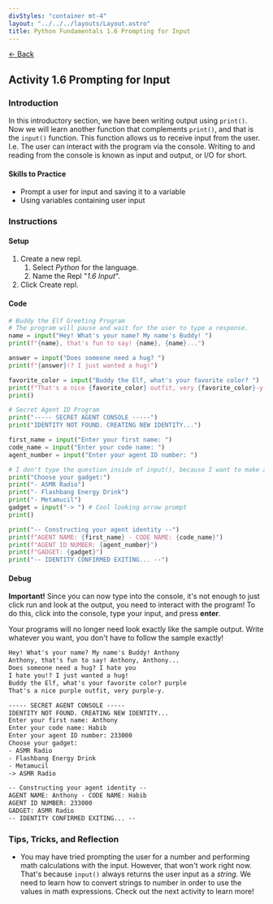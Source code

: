 ```yaml
---
divStyles: "container mt-4"
layout: "../../../layouts/Layout.astro"
title: Python Fundamentals 1.6 Prompting for Input
---
```


[← Back](/python-fundamentals/)

## Activity 1.6 Prompting for Input

### Introduction

In this introductory section, we have been writing output using `print()`. Now we will learn another function that complements `print()`, and that is the `input()` function. This function allows us to receive input from the user. I.e. The user can interact with the program via the console. Writing to and reading from the console is known as input and output, or I/O for short.

#### Skills to Practice

- Prompt a user for input and saving it to a variable
- Using variables containing user input

### Instructions

#### Setup

1. Create a new repl.
   1. Select _Python_ for the language.
   2. Name the Repl "_1.6 Input_".
2. Click Create repl.

#### Code

```python
# Buddy the Elf Greeting Program
# The program will pause and wait for the user to type a response.
name = input("Hey! What's your name? My name's Buddy! ")
print(f"{name}, that's fun to say! {name}, {name}...")

answer = input("Does someone need a hug? ")
print(f"{answer}!? I just wanted a hug!")

favorite_color = input("Buddy the Elf, what's your favorite color? ")
print(f"That's a nice {favorite_color} outfit, very {favorite_color}-y.")
print()

# Secret Agent ID Program
print("----- SECRET AGENT CONSOLE -----")
print("IDENTITY NOT FOUND. CREATING NEW IDENTITY...")

first_name = input("Enter your first name: ")
code_name = input("Enter your code name: ")
agent_number = input("Enter your agent ID number: ")

# I don't type the question inside of input(), because I want to make a list of choices for this prompt
print("Choose your gadget:")
print("- ASMR Radio")
print("- Flashbang Energy Drink")
print("- Metamucil")
gadget = input("-> ") # Cool looking arrow prompt
print()

print("-- Constructing your agent identity --")
print(f"AGENT NAME: {first_name} - CODE NAME: {code_name}")
print(f"AGENT ID NUMBER: {agent_number}")
print(f"GADGET: {gadget}")
print("-- IDENTITY CONFIRMED EXITING... --")
```

#### Debug

**Important!** Since you can now type into the console, it's not enough to just click run and look at the output, you need to interact with the program! To do this, click into the console, type your input, and press **enter**.

Your programs will no longer need look exactly like the sample output. Write whatever you want, you don't have to follow the sample exactly!

```txt
Hey! What's your name? My name's Buddy! Anthony
Anthony, that's fun to say! Anthony, Anthony...
Does someone need a hug? I hate you
I hate you!? I just wanted a hug!
Buddy the Elf, what's your favorite color? purple
That's a nice purple outfit, very purple-y.

----- SECRET AGENT CONSOLE -----
IDENTITY NOT FOUND. CREATING NEW IDENTITY...
Enter your first name: Anthony
Enter your code name: Habib
Enter your agent ID number: 233000
Choose your gadget:
- ASMR Radio
- Flashbang Energy Drink
- Metamucil
-> ASMR Radio

-- Constructing your agent identity --
AGENT NAME: Anthony - CODE NAME: Habib
AGENT ID NUMBER: 233000
GADGET: ASMR Radio
-- IDENTITY CONFIRMED EXITING... --
```

### Tips, Tricks, and Reflection

- You may have tried prompting the user for a number and performing math calculations with the input. However, that won't work right now. That's because `input()` always returns the user input as a _string_. We need to learn how to convert strings to number in order to use the values in math expressions. Check out the next activity to learn more!
